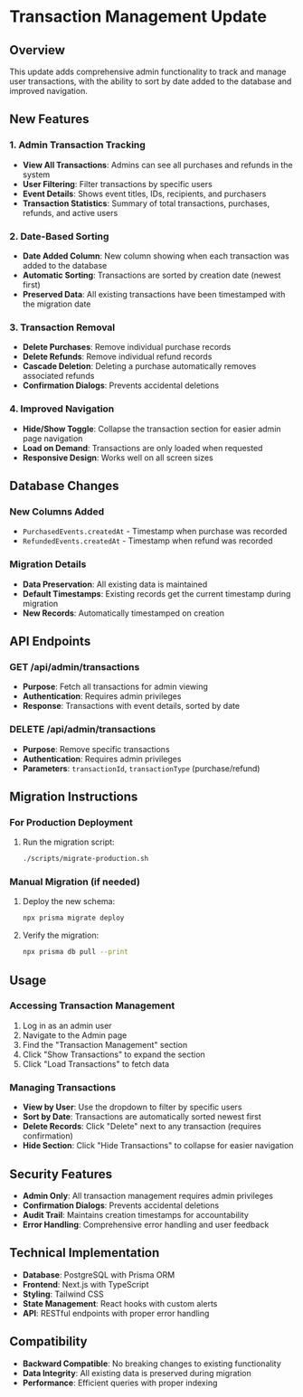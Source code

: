 # Transaction Management Update

## Overview
This update adds comprehensive admin functionality to track and manage user transactions, with the ability to sort by date added to the database and improved navigation.

## New Features

### 1. Admin Transaction Tracking
- **View All Transactions**: Admins can see all purchases and refunds in the system
- **User Filtering**: Filter transactions by specific users
- **Event Details**: Shows event titles, IDs, recipients, and purchasers
- **Transaction Statistics**: Summary of total transactions, purchases, refunds, and active users

### 2. Date-Based Sorting
- **Date Added Column**: New column showing when each transaction was added to the database
- **Automatic Sorting**: Transactions are sorted by creation date (newest first)
- **Preserved Data**: All existing transactions have been timestamped with the migration date

### 3. Transaction Removal
- **Delete Purchases**: Remove individual purchase records
- **Delete Refunds**: Remove individual refund records
- **Cascade Deletion**: Deleting a purchase automatically removes associated refunds
- **Confirmation Dialogs**: Prevents accidental deletions

### 4. Improved Navigation
- **Hide/Show Toggle**: Collapse the transaction section for easier admin page navigation
- **Load on Demand**: Transactions are only loaded when requested
- **Responsive Design**: Works well on all screen sizes

## Database Changes

### New Columns Added
- `PurchasedEvents.createdAt` - Timestamp when purchase was recorded
- `RefundedEvents.createdAt` - Timestamp when refund was recorded

### Migration Details
- **Data Preservation**: All existing data is maintained
- **Default Timestamps**: Existing records get the current timestamp during migration
- **New Records**: Automatically timestamped on creation

## API Endpoints

### GET /api/admin/transactions
- **Purpose**: Fetch all transactions for admin viewing
- **Authentication**: Requires admin privileges
- **Response**: Transactions with event details, sorted by date

### DELETE /api/admin/transactions
- **Purpose**: Remove specific transactions
- **Authentication**: Requires admin privileges
- **Parameters**: `transactionId`, `transactionType` (purchase/refund)

## Migration Instructions

### For Production Deployment
1. Run the migration script:
   ```bash
   ./scripts/migrate-production.sh
   ```

### Manual Migration (if needed)
1. Deploy the new schema:
   ```bash
   npx prisma migrate deploy
   ```

2. Verify the migration:
   ```bash
   npx prisma db pull --print
   ```

## Usage

### Accessing Transaction Management
1. Log in as an admin user
2. Navigate to the Admin page
3. Find the "Transaction Management" section
4. Click "Show Transactions" to expand the section
5. Click "Load Transactions" to fetch data

### Managing Transactions
- **View by User**: Use the dropdown to filter by specific users
- **Sort by Date**: Transactions are automatically sorted newest first
- **Delete Records**: Click "Delete" next to any transaction (requires confirmation)
- **Hide Section**: Click "Hide Transactions" to collapse for easier navigation

## Security Features
- **Admin Only**: All transaction management requires admin privileges
- **Confirmation Dialogs**: Prevents accidental deletions
- **Audit Trail**: Maintains creation timestamps for accountability
- **Error Handling**: Comprehensive error handling and user feedback

## Technical Implementation
- **Database**: PostgreSQL with Prisma ORM
- **Frontend**: Next.js with TypeScript
- **Styling**: Tailwind CSS
- **State Management**: React hooks with custom alerts
- **API**: RESTful endpoints with proper error handling

## Compatibility
- **Backward Compatible**: No breaking changes to existing functionality
- **Data Integrity**: All existing data is preserved during migration
- **Performance**: Efficient queries with proper indexing
